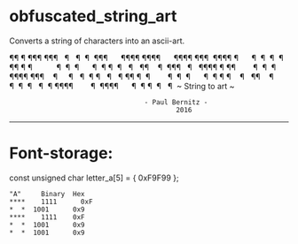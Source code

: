 # obfuscated_string_art
Converts a string of characters into an ascii-art.

¶¶ ¶  ¶¶¶ ¶¶¶   ¶   ¶  ¶  ¶¶¶      ¶¶¶¶ ¶¶¶¶      ¶¶¶¶ ¶¶¶  ¶¶¶¶
¶      ¶  ¶  ¶  ¶   ¶¶ ¶ ¶           ¶  ¶  ¶      ¶  ¶ ¶  ¶   ¶ 
 ¶¶    ¶  ¶¶¶   ¶   ¶¶¶¶ ¶ ¶¶        ¶  ¶  ¶      ¶¶¶¶ ¶¶¶    ¶ 
   ¶   ¶  ¶ ¶   ¶   ¶ ¶¶ ¶  ¶        ¶  ¶  ¶      ¶  ¶ ¶ ¶    ¶ 
 ¶¶    ¶  ¶  ¶  ¶   ¶  ¶ ¶¶¶¶        ¶  ¶¶¶¶      ¶  ¶ ¶  ¶   ¶ 
								    ~ String to art ~

								      - Paul Bernitz -
									          2016
__________________________________________________________________

# Font-storage:

const unsigned char letter_a[5] = { 0xF9F99 };

	"A"		Binary	Hex
	****	1111	  0xF
	*  *  1001  	0x9
	**** 	1111  	0xF
	*  *  1001  	0x9
	*  *  1001  	0x9
		
